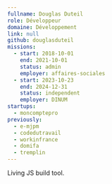 ```yaml
---
fullname: Douglas Duteil
role: Développeur
domaine: Développement
link: null
github: douglasduteil
missions:
  - start: 2018-10-01
    end: 2021-10-01
    status: admin
    employer: affaires-sociales
  - start: 2023-10-23
    end: 2024-12-31
    status: independent
    employer: DINUM
startups:
  - moncomptepro
previously:
  - e-mjpm
  - codedutravail
  - workinfrance
  - domifa
  - tremplin
---
```

Living JS build tool.
